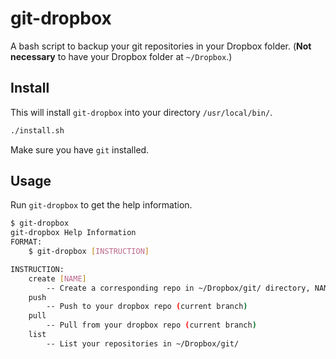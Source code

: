 # git-dropbox

A bash script to backup your git repositories in your Dropbox folder. (**Not necessary** to have your Dropbox folder at `~/Dropbox`.)

## Install
This will install `git-dropbox` into your directory `/usr/local/bin/`.

```bash
./install.sh 
```

Make sure you have `git` installed.

## Usage

Run `git-dropbox` to get the help information.

```bash
$ git-dropbox
git-dropbox Help Information
FORMAT:
	$ git-dropbox [INSTRUCTION]

INSTRUCTION:
	create [NAME]
		-- Create a corresponding repo in ~/Dropbox/git/ directory, NAME is optional
	push 
		-- Push to your dropbox repo (current branch)
	pull 
		-- Pull from your dropbox repo (current branch)
	list 
		-- List your repositories in ~/Dropbox/git/
```
